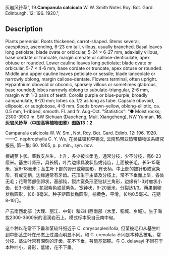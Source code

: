 灰岩风铃草",
19.**Campanula calcicola** W. W. Smith Notes Roy. Bot. Gard. Edinburgh. 12: 196. 1920.",

## Description
Plants perennial. Roots thickened, carrot-shaped. Stems several, caespitose, ascending, 6-23 cm tall, villous, usually branched. Basal leaves long petiolate; blade ovate or orbicular, 5-24 × 6-27 mm, adaxially villous, base cordate or truncate, margin crenate or callose-denticulate, apex obtuse or rounded. Lower cauline leaves long petiolate; blade ovate or orbicular, 5-7 × 4-6 mm, base cordate or truncate, apex obtuse or rounded. Middle and upper cauline leaves petiolate or sessile; blade lanceolate or narrowly oblong, margin callose-dentate. Flowers terminal, often upright. Hypanthium obovoid or obconic, sparsely villous or sometimes glabrous, base rounded; lobes narrowly oblong to subulate-triangular, 2-6 mm, margin with 1-3 pairs of teeth. Corolla purple or blue-purple, broadly campanulate, 9-20 mm; lobes ca. 1/2 as long as tube. Capsule obovoid, ellipsoid, or subglobose, 4-8 mm. Seeds brown-yellow, oblong-elliptic, ca. 0.5 mm, 1-ribbed, smooth. Fl. and fr. Aug-Oct.
  "Statistics": "● Moist rocks; 2300-3900 m. SW Sichuan (Daocheng, Muli, Xiangcheng), NW Yunnan.
**16. 灰岩风铃草（中国高等植物图鉴）图版13：2**

Campanula calcicola W. W. Sm., Not. Roy. Bot. Gard. Edinb. 12: 196. 1920.——C. nephrophylla C. Y. Wu, 在吴征镒和李锡文, 云南热带亚热带植物区系研究报告, 第一集: 60. 1965, p. p. min., syn. nov.

根胡萝卜状。茎数支丛生，上升，多少被长柔毛，通常分枝，少不分枝，高6-23厘米。基生叶肾形，具长柄，叶片边缘具波状齿或钝齿，上面被长毛，长5-15毫米，宽6-18毫米；茎生叶下部的肾形或卵圆形，有长柄，中上部的披针形或宽条形，有或无柄，边缘通常有牙齿。花顶生于主茎及分枝上，常不下垂而上举，各处无毛；花萼筒部倒卵状，基部钝，裂片宽条形至钻状三角形，边缘有1-3对瘤状小齿，长3-6毫米；花冠紫色或蓝紫色，宽钟状，9-20毫米，分裂达1/3。蒴果倒卵状椭圆形，长6-8毫米。种子矩圆状椭圆形，棕黄色，平滑，长约0.5毫米。花期8-10月。

产云南西北部（大理、丽江、中甸）和四川西南部（木里、稻城、乡城）。生于海拔2300-3600米的湿润岩石上。模式标本采自云南中甸。

这个种以花常不下垂和茎较纤细近于 C. chrysosplenifolia, 但茎被毛和从基生叶到中部茎生叶在形态上过渡而明显不同。和 C. crenulata 不同是本种茎被毛，常分枝，茎生叶常有深刻的牙齿，花不下垂，萼筒基部钝。与 C. delavayi 不同在于本种叶小，肾形，低矮，花不下垂。
